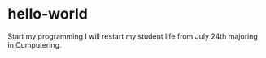 # hello-world
Start my programming
I will restart my student life from July 24th majoring in Cumputering. 
